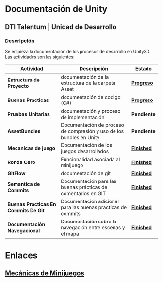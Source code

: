 # Documentación de Unity
## DTI Talentum | Unidad de Desarrollo
### Descripción
Se empieza la documentación de los procesos de desarrollo en Unity3D. Las actividades son las siguientes:

| **Actividad**                  | Descripción                                                          | Estado                                                                                                                                                                                                                                                                                                                                           |
| ------------------------------ | -------------------------------------------------------------------- | ------------------------------------------------------------------------------------------------------------------------------------------------------------------------------------------------------------------------------------------------------------------------------------------------------------------------------------------------ |
| **Estructura de Proyecto**     | documentación de la estructura de la carpeta Asset                   | **[Progreso](./unityStructure.md)**                                                                                                                                                                                                                                                                                                              |
| **Buenas Practicas**           | documentación de codigo (C#)                                         | **[Progreso](https://drive.google.com/file/d/1dyIPifOHBxIpgwyJG2RYk005VtlVDVM8/view?usp=sharing)**                                                                                                                                                                                                                                                                                                                                    |
| **Pruebas Unitarias**          | documentación y proceso de implementación                            | **Pendiente**                                                                                                                                                                                                                                                                                                                                    |
| **AssetBundles**               | Documentación de proceso de compresión y uso de los bundles en Unity | **Pendiente**                                                                                                                                                                                                                                                                                                                                    |
| **Mecanicas de juego**         | Documentación de los juegos desarrollados                            | **[Finished](https://drive.google.com/file/d/1lVl_8FHI4XZV-4kfltiTrOJ-f8OLk-ir/view?usp=sharing)**                                                                                                                                                                                                                                               |
| **Ronda Cero** | Funcionalidad asociada al minijuego | **[Finished](https://drive.google.com/file/d/1X3T-dIc33vcHQ7PRSsHF43k6Hatj6Xts/view?usp=sharing)** |
| **GitFlow**                    | documentación de git                                                 | **[Finished](https://www.atlassian.com/es/git/tutorials/comparing-workflows/gitflow-workflow#:~:text=El%20flujo%20de%20trabajo%20Gitflow,pr%C3%A1cticas%20de%20implementaci%C3%B3n%20de%20DevOps.&text=El%20flujo%20de%20trabajo%20Gitflow%20define%20un%20modelo%20de%20creaci%C3%B3n,publicaci%C3%B3n%20del%20proyecto%20como%20fundamento.)** |
| **Semantica de Commits**       | Documentación para las buenas prácticas de comentarios en GIT        | **[Finished](https://gist.github.com/joshbuchea/6f47e86d2510bce28f8e7f42ae84c716)**                                                                                                                                                                                                                                                              |
| **Buenas Practicas En Commits De Git** | Documentación adicional para las buenas practicas de commits | **[Finished](https://codigofacilito.com/articulos/buenas-practicas-en-commits-de-git)** |
| **Documentación Navegacional** | Documentación sobre la navegación entre escenas y el mapa            | **[Finished](https://drive.google.com/file/d/1p-qCK6nPSNWiDmwykZ6MnVn9Bja8buaI/view?usp=sharing)**                                                                                                                                                                                                                                               |


# Enlaces
## [Mecánicas de Minijuegos](Mecanicas/index.md)